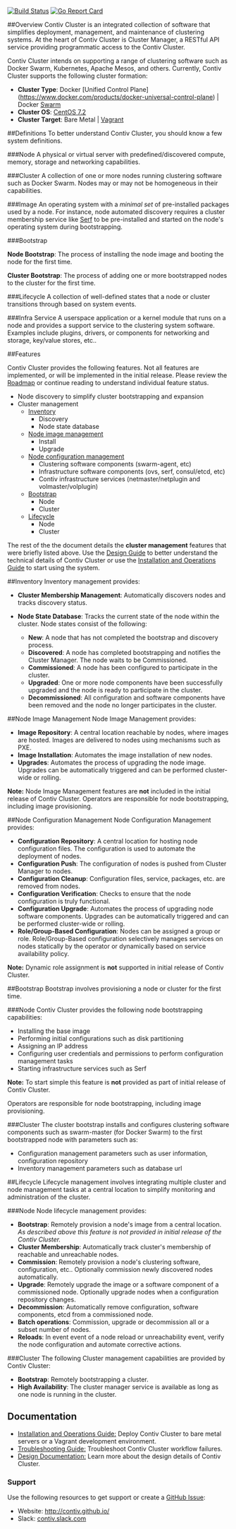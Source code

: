 [![Build Status](http://contiv.ngrok.io/view/Cluster%20CI/job/Cluster%20Push%20Build%20Master/badge/icon)](http://contiv.ngrok.io/view/Cluster%20CI/job/Cluster%20Push%20Build%20Master/) [![Go Report Card](https://goreportcard.com/badge/github.com/contiv/cluster/management/src)](https://goreportcard.com/report/github.com/contiv/cluster/management/src)

##Overview
Contiv Cluster is an integrated collection of software that simplifies deployment, management, and maintenance
of clustering systems. At the heart of Contiv Cluster is Cluster Manager, a RESTful API service providing
programmatic access to the Contiv Cluster.

Contiv Cluster intends on supporting a range of clustering software such as Docker Swarm, Kubernetes,
Apache Mesos, and others. Currently, Contiv Cluster supports the following cluster formation:

* **Cluster Type**: Docker [Unified Control Plane]
(https://www.docker.com/products/docker-universal-control-plane) | Docker [Swarm](https://docs.docker.com/swarm/)
* **Cluster OS**: [CentOS 7.2](https://www.centos.org/)
* **Cluster Target**: Bare Metal | [Vagrant](https://www.vagrantup.com/)

##Definitions
To better understand Contiv Cluster, you should know a few system definitions.

###Node
A physical or virtual server with predefined/discovered compute, memory, storage
and networking capabilities.

###Cluster
A collection of one or more nodes running clustering software such as Docker Swarm.
Nodes may or may not be homogeneous in their capabilities.

###Image
An operating system with a *minimal set* of pre-installed packages used by a node. For instance,
node automated discovery requires a cluster membership service like [Serf](https://www.serfdom.io/)
to be pre-installed and started on the node's operating system during bootstrapping.

###Bootstrap

**Node Bootstrap**: The process of installing the node image and booting the node for the first time.

**Cluster Bootstrap**: The process of adding one or more bootstrapped nodes to the cluster for the first time.

###Lifecycle
A collection of well-defined states that a node or cluster transitions through based on system events.

###Infra Service
A userspace application or a kernel module that runs on a node and provides a support service to
the clustering system software. Examples include plugins, drivers, or components for networking
and storage, key/value stores, etc..

##Features

Contiv Cluster provides the following features. Not all features are implemented, or will be
implemented in the initial release. Please review the [Roadmap](management/ROADMAP.md) or
continue reading to understand individual feature status.
- Node discovery to simplify cluster bootstrapping and expansion
- Cluster management
  - [Inventory](#inventory)
    - Discovery
    - Node state database
  - [Node image management](#node-image-management)
    - Install
    - Upgrade
  - [Node configuration management](#node-configuration-management)
    - Clustering software components (swarm-agent, etc)
    - Infrastructure software components (ovs, serf, consul/etcd, etc)
    - Contiv infrastructure services (netmaster/netplugin and volmaster/volplugin)
  - [Bootstrap](#bootstrap-1)
    - Node
    - Cluster
  - [Lifecycle](#lifecycle-1)
    - Node
    - Cluster

The rest of the the document details the **cluster management** features that were
briefly listed above. Use the [Design Guide](management/DESIGN.md) to better understand the
technical details of Contiv Cluster or use the [Installation and Operations Guide](management/README.md)
to start using the system.

##Inventory
Inventory management provides:
- **Cluster Membership Management**: Automatically discovers nodes and tracks discovery status.
- **Node State Database**: Tracks the current state of the node within the cluster.
Node states consist of the following:

  - **New**: A node that has not completed the bootstrap and discovery process.
  - **Discovered**: A node has completed bootstrapping and notifies the Cluster Manager. The node waits to be Commissioned.
  - **Commissioned**: A node has been configured to participate in the cluster.
  - **Upgraded**: One or more node components have been successfully upgraded and the node is ready to participate in the cluster.
  - **Decommissioned**: All configuration and software components have been removed and the node no longer participates in the cluster.

##Node Image Management
Node Image Management provides:
- **Image Repository**: A central location reachable by nodes, where images are hosted. Images are delivered to nodes using mechanisms such as PXE.
- **Image Installation**: Automates the image installation of new nodes.
- **Upgrades**: Automates the process of upgrading the node image. Upgrades can be automatically triggered and can be performed cluster-wide or rolling.

**Note:** Node Image Management features are **not** included in the initial release of Contiv Cluster.
Operators are responsible for node bootstrapping, including image provisioning.

##Node Configuration Management
Node Configuration Management provides:
- **Configuration Repository**: A central location for hosting node configuration files.
The configuration is used to automate the deployment of nodes.
- **Configuration Push**: The configuration of nodes is pushed from Cluster Manager to nodes.
- **Configuration Cleanup**: Configuration files, service, packages, etc. are removed from nodes.
- **Configuration Verification**: Checks to ensure that the node configuration is truly functional.
- **Configuration Upgrade**: Automates the process of upgrading node software components.
Upgrades can be automatically triggered and can be performed cluster-wide or rolling.
- **Role/Group-Based Configuration**: Nodes can be assigned a group or role.
Role/Group-Based configuration selectively manages services on nodes statically by the
operator or dynamically based on service availability policy.

**Note:** Dynamic role assignment is **not** supported in initial release of Contiv Cluster.

##Bootstrap
Bootstrap involves provisioning a node or cluster for the first time.

###Node
Contiv Cluster provides the following node bootstrapping capabilities:
- Installing the base image
- Performing initial configurations such as disk partitioning
- Assigning an IP address
- Configuring user credentials and permissions to perform configuration management tasks
- Starting infrastructure services such as Serf
 
**Note:** To start simple this feature is **not** provided as part of initial release of Contiv Cluster.

Operators are responsible for node bootstrapping, including image provisioning.

###Cluster
The cluster bootstrap installs and configures clustering software components such as swarm-master
(for Docker Swarm) to the first bootstrapped node with parameters such as:
- Configuration management parameters such as user information, configuration repository
- Inventory management parameters such as database url

##Lifecycle
Lifecycle management involves integrating multiple cluster and node management tasks at a
central location to simplify monitoring and administration of the cluster.
 
###Node
Node lifecycle management provides:
- **Bootstrap**: Remotely provision a node's image from a central location. *As described
above this feature is not provided in initial release of the Contiv Cluster.*
- **Cluster Membership**: Automatically track cluster's membership of reachable and unreachable nodes.
- **Commission**: Remotely provision a node's clustering software, configuration, etc..
Optionally commission newly discovered nodes automatically.
- **Upgrade**: Remotely upgrade the image or a software component of a commissioned node.
Optionally upgrade nodes when a configuration repository changes.
- **Decommission**: Automatically remove configuration, software components, etcd from a commissioned node.
- **Batch operations**: Commission, upgrade or decommission all or a subset number of nodes.
- **Reloads**: In event event of a node reload or unreachability event, verify the node configuration
and automate corrective actions.

###Cluster
The following Cluster management capabilities are provided by Contiv Cluster:
- **Bootstrap**: Remotely bootstrapping a cluster.
- **High Availability**: The cluster manager service is available as long as one node is running
in the cluster.

## Documentation

* [Installation and Operations Guide:](management/README.md) Deploy Contiv Cluster to bare metal servers
or a Vagrant development environment.
* [Troubleshooting Guide:](management/troubleshoot.md) Troubleshoot Contiv Cluster workflow failures.
* [Design Documentation:](management/DESIGN.md) Learn more about the design details of
Contiv Cluster.

### Support

Use the following resources to get support or create a [GitHub Issue](https://github.com/contiv/cluster/issues):

- Website: http://contiv.github.io/
- Slack: [contiv.slack.com](https://contiv.slack.com/)
